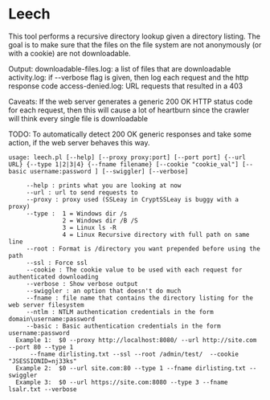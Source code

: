 # Leech
This tool performs a recursive directory lookup given a directory listing.  The goal is to make sure that the files on the file system are not anonymously (or with a cookie) are not downloadable.  

Output:
downloadable-files.log: a list of files that are downloadable
activity.log: if --verbose flag is given, then log each request and the http response code
access-denied.log: URL requests that resulted in a 403

Caveats:
If the web server generates a generic 200 OK HTTP status code for each request, then this will cause a lot of heartburn since the crawler will think every single file is downloadable

TODO:
To automatically detect 200 OK generic responses and take some action, if the web server behaves this way.

``usage: leech.pl [--help] [--proxy proxy:port] [--port port] {--url URL} {--type 1|2|3|4} {--fname filename} [--cookie "cookie_val"] [--basic username:password ] [--swiggler] [--verbose]``

         --help : prints what you are looking at now
         --url : url to send requests to
         --proxy : proxy used (SSLeay in CryptSSLeay is buggy with a proxy)
         --type :  1 = Windows dir /s
                   2 = Windows dir /B /S
                   3 = Linux ls -R
                   4 = Linux Recursive directory with full path on same line
         --root : Format is /directory you want prepended before using the path
         --ssl : Force ssl
         --cookie : The cookie value to be used with each request for authenticated downloading
         --verbose : Show verbose output
         --swiggler : an option that doesn't do much
         --fname : file name that contains the directory listing for the web server filesystem
         --ntlm : NTLM authentication credentials in the form domain\username:password
         --basic : Basic authentication credentials in the form username:password
      Example 1:  $0 --proxy http://localhost:8080/ --url http://site.com --port 80 --type 1
          --fname dirlisting.txt --ssl --root /admin/test/  --cookie "JSESSIONID=nj33ks"
      Example 2:  $0 --url site.com:80 --type 1 --fname dirlisting.txt --swiggler
      Example 3:  $0 --url https://site.com:8080 --type 3 --fname lsalr.txt --verbose
